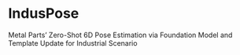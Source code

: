 # IndusPose
Metal Parts’ Zero-Shot 6D Pose Estimation via Foundation Model and Template Update for Industrial Scenario
